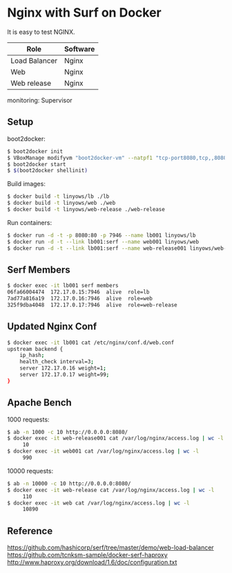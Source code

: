 Nginx with Surf on Docker
=========================

It is easy to test NGINX.

Role             | Software
----             | --------
Load Balancer    | Nginx
Web              | Nginx
Web release      | Nginx

monitoring: Supervisor

Setup
-----

boot2docker:

```sh
$ boot2docker init
$ VBoxManage modifyvm "boot2docker-vm" --natpf1 "tcp-port8080,tcp,,8080,,8080"
$ boot2docker start
$ $(boot2docker shellinit)
```

Build images:

```bash
$ docker build -t linyows/lb ./lb
$ docker build -t linyows/web ./web
$ docker build -t linyows/web-release ./web-release
```

Run containers:

```bash
$ docker run -d -t -p 8080:80 -p 7946 --name lb001 linyows/lb
$ docker run -d -t --link lb001:serf --name web001 linyows/web
$ docker run -d -t --link lb001:serf --name web-release001 linyows/web-release
```

Serf Members
------------

```sh
$ docker exec -it lb001 serf members
06fa66004474  172.17.0.15:7946  alive  role=lb
7ad77a816a19  172.17.0.16:7946  alive  role=web
325f9dba4048  172.17.0.17:7946  alive  role=web-release
```

Updated Nginx Conf
--------------------

```sh
$ docker exec -it lb001 cat /etc/nginx/conf.d/web.conf
upstream backend {
    ip_hash;
    health_check interval=3;
    server 172.17.0.16 weight=1;
    server 172.17.0.17 weight=99;
}
```

Apache Bench
------------

1000 requests:

```bash
$ ab -n 1000 -c 10 http://0.0.0.0:8080/
$ docker exec -it web-release001 cat /var/log/nginx/access.log | wc -l
     10
$ docker exec -it web001 cat /var/log/nginx/access.log | wc -l
     990
```

10000 requests:

```bash
$ ab -n 10000 -c 10 http://0.0.0.0:8080/
$ docker exec -it web-release cat /var/log/nginx/access.log | wc -l
     110
$ docker exec -it web cat /var/log/nginx/access.log | wc -l
     10890
```

Reference
---------

https://github.com/hashicorp/serf/tree/master/demo/web-load-balancer
https://github.com/tcnksm-sample/docker-serf-haproxy
http://www.haproxy.org/download/1.6/doc/configuration.txt
